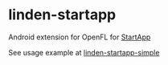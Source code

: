 linden-startapp
===============

Android extension for OpenFL for [StartApp](http://startapp.com/)

See usage example at [linden-startapp-simple](https://github.com/sergey-miryanov/linden-startapp-sample)
